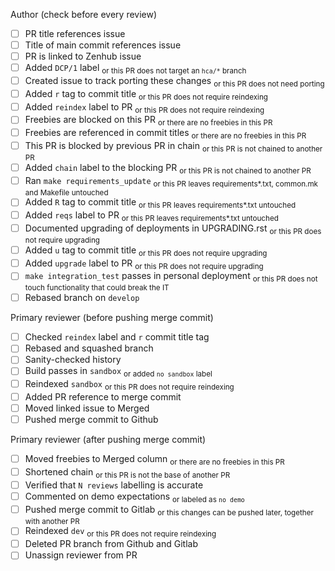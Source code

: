 Author (check before every review)

- [ ] PR title references issue
- [ ] Title of main commit references issue
- [ ] PR is linked to Zenhub issue
- [ ] Added `DCP/1` label                                   <sub>or this PR does not target an `hca/*` branch</sub>
- [ ] Created issue to track porting these changes          <sub>or this PR does not need porting</sub> 
- [ ] Added `r` tag to commit title                         <sub>or this PR does not require reindexing</sub>
- [ ] Added `reindex` label to PR                           <sub>or this PR does not require reindexing</sub>
- [ ] Freebies are blocked on this PR                       <sub>or there are no freebies in this PR</sub>
- [ ] Freebies are referenced in commit titles              <sub>or there are no freebies in this PR</sub>
- [ ] This PR is blocked by previous PR in chain            <sub>or this PR is not chained to another PR</sub>
- [ ] Added `chain` label to the blocking PR                <sub>or this PR is not chained to another PR</sub>
- [ ] Ran `make requirements_update`                        <sub>or this PR leaves requirements*.txt, common.mk and Makefile untouched</sub>
- [ ] Added `R` tag to commit title                         <sub>or this PR leaves requirements*.txt untouched</sub>
- [ ] Added `reqs` label to PR                              <sub>or this PR leaves requirements*.txt untouched</sub>
- [ ] Documented upgrading of deployments in UPGRADING.rst  <sub>or this PR does not require upgrading</sub>
- [ ] Added `u` tag to commit title                         <sub>or this PR does not require upgrading</sub>
- [ ] Added `upgrade` label to PR                           <sub>or this PR does not require upgrading</sub>
- [ ] `make integration_test` passes in personal deployment <sub>or this PR does not touch functionality that could break the IT</sub>
- [ ] Rebased branch on `develop`

Primary reviewer (before pushing merge commit)

- [ ] Checked `reindex` label and `r` commit title tag
- [ ] Rebased and squashed branch
- [ ] Sanity-checked history
- [ ] Build passes in `sandbox`                             <sub>or added `no sandbox` label</sub>
- [ ] Reindexed `sandbox`                                   <sub>or this PR does not require reindexing</sub>
- [ ] Added PR reference to merge commit
- [ ] Moved linked issue to Merged
- [ ] Pushed merge commit to Github

Primary reviewer (after pushing merge commit)

- [ ] Moved freebies to Merged column                       <sub>or there are no freebies in this PR</sub> 
- [ ] Shortened chain                                       <sub>or this PR is not the base of another PR</sub>
- [ ] Verified that `N reviews` labelling is accurate
- [ ] Commented on demo expectations                        <sub>or labeled as `no demo`</sub>
- [ ] Pushed merge commit to Gitlab                         <sub>or this changes can be pushed later, together with another PR</sub>
- [ ] Reindexed `dev`                                       <sub>or this PR does not require reindexing</sub>
- [ ] Deleted PR branch from Github and Gitlab
- [ ] Unassign reviewer from PR
